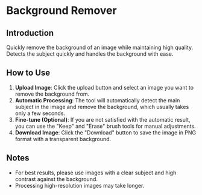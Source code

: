 # Background Remover

## Introduction

Quickly remove the background of an image while maintaining high quality. Detects the subject quickly and handles the background with ease.

## How to Use

1.  **Upload Image**: Click the upload button and select an image you want to remove the background from.
2.  **Automatic Processing**: The tool will automatically detect the main subject in the image and remove the background, which usually takes only a few seconds.
3.  **Fine-tune (Optional)**: If you are not satisfied with the automatic result, you can use the "Keep" and "Erase" brush tools for manual adjustments.
4.  **Download Image**: Click the "Download" button to save the image in PNG format with a transparent background.

## Notes

- For best results, please use images with a clear subject and high contrast against the background.
- Processing high-resolution images may take longer.

